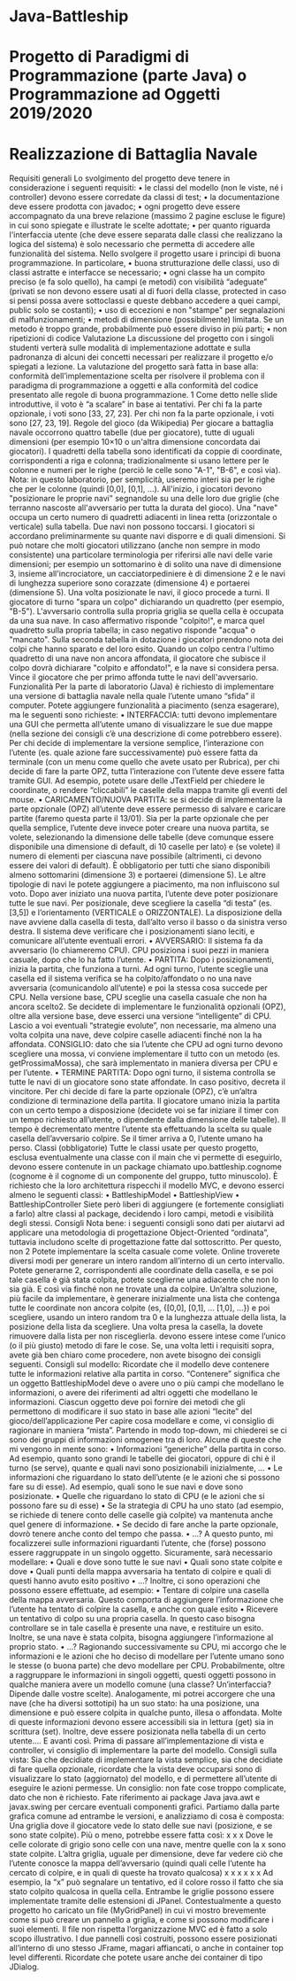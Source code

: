 # Java-Battleship

# Progetto di Paradigmi di Programmazione (parte Java) o Programmazione ad Oggetti 2019/2020

# Realizzazione di Battaglia Navale

Requisiti generali
Lo svolgimento del progetto deve tenere in considerazione i seguenti requisiti:
• le classi del modello (non le viste, né i controller) devono essere corredate da classi di test;
• la documentazione deve essere prodotta con javadoc;
• ogni progetto deve essere accompagnato da una breve relazione (massimo 2 pagine escluse le figure) in cui sono spiegate e illustrate le scelte adottate;
• per quanto riguarda l'interfaccia utente (che deve essere separata dalle classi che realizzano la logica del sistema) è solo necessario che permetta di accedere alle funzionalità del sistema.
Nello svolgere il progetto usare i principi di buona programmazione. In particolare,
• buona strutturazione delle classi, uso di classi astratte e interfacce se necessario;
• ogni classe ha un compito preciso (e fa solo quello), ha campi (e metodi) con visibilità “adeguate” (privati se non devono essere usati al di fuori della classe, protected in caso si pensi possa avere sottoclassi e queste debbano accedere a quei campi, public solo se costanti);
• uso di eccezioni e non "stampe" per segnalazioni di malfunzionamenti;
• metodi di dimensione (possibilmente) limitata. Se un metodo è troppo grande, probabilmente può essere diviso in più parti;
• non ripetizioni di codice
Valutazione
La discussione del progetto con i singoli studenti verterà sulle modalità di implementazione adottate e sulla padronanza di alcuni dei concetti necessari per realizzare il progetto e/o spiegati a lezione. La valutazione del progetto sarà fatta in base alla: conformità dell’implementazione scelta per risolvere il problema con il paradigma di programmazione a oggetti e alla conformità del codice presentato alle regole di buona programmazione.
1 Come detto nelle slide introduttive, il voto è “a scalare” in base ai tentativi. Per chi fa la parte opzionale, i voti sono [33, 27, 23]. Per chi non fa la parte opzionale, i voti sono [27, 23, 19].
Regole del gioco (da Wikipedia)
Per giocare a battaglia navale occorrono quattro tabelle (due per giocatore), tutte di uguali dimensioni (per esempio 10×10 o un'altra dimensione concordata dai giocatori). I quadretti della tabella sono identificati da coppie di coordinate, corrispondenti a riga e colonna; tradizionalmente si usano lettere per le colonne e numeri per le righe (perciò le celle sono "A-1", "B-6", e così via). Nota: in questo laboratorio, per semplicità, useremo interi sia per le righe che per le colonne (quindi [0,0], [0,1], …). All'inizio, i giocatori devono "posizionare le proprie navi" segnandole su una delle loro due griglie (che terranno nascoste all'avversario per tutta la durata del gioco).
Una "nave" occupa un certo numero di quadretti adiacenti in linea retta (orizzontale o verticale) sulla tabella. Due navi non possono toccarsi. I giocatori si accordano preliminarmente su quante navi disporre e di quali dimensioni. Si può notare che molti giocatori utilizzano (anche non sempre in modo consistente) una particolare terminologia per riferirsi alle navi delle varie dimensioni; per esempio un sottomarino è di solito una nave di dimensione 3, insieme all'incrociatore, un cacciatorpediniere è di dimensione 2 e le navi di lunghezza superiore sono corazzate (dimensione 4) e portaerei (dimensione 5).
Una volta posizionate le navi, il gioco procede a turni. Il giocatore di turno "spara un colpo" dichiarando un quadretto (per esempio, "B-5"). L'avversario controlla sulla propria griglia se quella cella è occupata da una sua nave. In caso affermativo risponde "colpito!", e marca quel quadretto sulla propria tabella; in caso negativo risponde "acqua" o "mancato". Sulla seconda tabella in dotazione i giocatori prendono nota dei colpi che hanno sparato e del loro esito. Quando un colpo centra l'ultimo quadretto di una nave non ancora affondata, il giocatore che subisce il colpo dovrà dichiarare "colpito e affondato!", e la nave si considera persa. Vince il giocatore che per primo affonda tutte le navi dell'avversario.
Funzionalità
Per la parte di laboratorio (Java) è richiesto di implementare una versione di battaglia navale nella quale l’utente umano “sfida” il computer. Potete aggiungere funzionalità a piacimento (senza esagerare), ma le seguenti sono richieste:
• INTERFACCIA: tutti devono implementare una GUI che permetta all’utente umano di visualizzare le sue due mappe (nella sezione dei consigli c’è una descrizione di come potrebbero essere). Per chi decide di implementare la versione semplice, l’interazione con l’utente (es. quale azione fare successivamente) può essere fatta da terminale (con un menu come quello che avete usato per Rubrica), per chi decide di fare la parte OPZ, tutta l’interazione con l’utente deve essere fatta tramite GUI. Ad esempio, potete usare delle JTextField per chiedere le coordinate, o rendere “cliccabili” le caselle della mappa tramite gli eventi del mouse.
• CARICAMENTO/NUOVA PARTITA: se si decide di implementare la parte opzionale (OPZ) all’utente deve essere permesso di salvare e caricare partite (faremo questa parte il 13/01). Sia per la parte opzionale che per quella semplice, l’utente deve invece poter creare una nuova partita, se volete, selezionando la dimensione delle tabelle (deve comunque essere disponibile una dimensione di default,
di 10 caselle per lato) e (se volete) il numero di elementi per ciascuna nave possibile (altrimenti, ci devono essere dei valori di default). È obbligatorio per tutti che siano disponibili almeno sottomarini (dimensione 3) e portaerei (dimensione 5). Le altre tipologie di navi le potete aggiungere a piacimento, ma non influiscono sul voto. Dopo aver iniziato una nuova partita, l’utente deve poter posizionare tutte le sue navi. Per posizionale, deve scegliere la casella “di testa” (es. [3,5]) e l’orientamento (VERTICALE o ORIZZONTALE). La disposizione della nave avviene dalla casella di testa, dall’alto verso il basso o da sinistra verso destra. Il sistema deve verificare che i posizionamenti siano leciti, e comunicare all’utente eventuali errori.
• AVVERSARIO: Il sistema fa da avversario (lo chiameremo CPU). CPU posiziona i suoi pezzi in maniera casuale, dopo che lo ha fatto l’utente.
• PARTITA: Dopo i posizionamenti, inizia la partita, che funziona a turni. Ad ogni turno, l’utente sceglie una casella ed il sistema verifica se ha colpito/affondato o no una nave avversaria (comunicandolo all’utente) e poi la stessa cosa succede per CPU. Nella versione base, CPU sceglie una casella casuale che non ha ancora scelto2. Se decidete di implementare le funzionalità opzionali (OPZ), oltre alla versione base, deve esserci una versione “intelligente” di CPU. Lascio a voi eventuali “strategie evolute”, non necessarie, ma almeno una volta colpita una nave, deve colpire caselle adiacenti finché non la ha affondata. CONSIGLIO: dato che sia l’utente che CPU ad ogni turno devono scegliere una mossa, vi conviene implementare il tutto con un metodo (es. getProssimaMossa), che sarà implementato in maniera diversa per CPU e per l’utente.
• TERMINE PARTITA: Dopo ogni turno, il sistema controlla se tutte le navi di un giocatore sono state affondate. In caso positivo, decreta il vincitore. Per chi decide di fare la parte opzionale (OPZ), c’è un’altra condizione di terminazione della partita. Il giocatore umano inizia la partita con un certo tempo a disposizione (decidete voi se far iniziare il timer con un tempo richiesto all’utente, o dipendente dalla dimensione delle tabelle). Il tempo è decrementato mentre l’utente sta effettuando la scelta su quale casella dell’avversario colpire. Se il timer arriva a 0, l’utente umano ha perso.
Classi (obbligatorie)
Tutte le classi usate per questo progetto, esclusa eventualmente una classe con il main che vi permette di eseguirlo, devono essere contenute in un package chiamato upo.battleship.cognome (cognome è il cognome di un componente del gruppo, tutto minuscolo). È richiesto che la loro architettura rispecchi il modello MVC, e devono esserci almeno le seguenti classi:
• BattleshipModel
• BattleshipView
• BattleshipController
Siete però liberi di aggiungere (e fortemente consigliati a farlo) altre classi al package, decidendo i loro campi, metodi e visibilità degli stessi.
Consigli
Nota bene: i seguenti consigli sono dati per aiutarvi ad applicare una metodologia di progettazione Object-Oriented “ordinata”, tuttavia includono scelte di progettazione fatte dal sottoscritto. Per questo, non
2 Potete implementare la scelta casuale come volete. Online troverete diversi modi per generare un intero random all’interno di un certo intervallo. Potete generarne 2, corrispondenti alle coordinate della casella, e se poi tale casella è già stata colpita, potete sceglierne una adiacente che non lo sia già. E così via finché non ne trovate una da colpire. Un’altra soluzione, più facile da implementare, è generare inizialmente una lista che contenga tutte le coordinate non ancora colpite (es, {[0,0], [0,1], … [1,0], …}) e poi scegliere, usando un intero random tra 0 e la lunghezza attuale della lista, la posizione della lista da scegliere. Una volta presa la casella, la dovete rimuovere dalla lista per non risceglierla.
devono essere intese come l’unico (o il più giusto) metodo di fare le cose. Se, una volta letti i requisiti sopra, avete già ben chiaro come procedere, non avete bisogno dei consigli seguenti.
Consigli sul modello:
Ricordate che il modello deve contenere tutte le informazioni relative alla partita in corso. “Contenere” significa che un oggetto BattleshipModel deve o avere uno o più campi che modellano le informazioni, o avere dei riferimenti ad altri oggetti che modellano le informazioni. Ciascun oggetto deve poi fornire dei metodi che gli permettono di modificare il suo stato in base alle azioni “lecite” del gioco/dell’applicazione
Per capire cosa modellare e come, vi consiglio di ragionare in maniera “mista”. Partendo in modo top-down, mi chiederei se ci sono dei gruppi di informazioni omogenee tra di loro. Alcune di queste che mi vengono in mente sono:
• Informazioni “generiche” della partita in corso. Ad esempio, quanto sono grandi le tabelle dei giocatori, oppure di chi è il turno (se serve), quante e quali navi sono posizionabili inizialmente, …
• Le informazioni che riguardano lo stato dell’utente (e le azioni che si possono fare su di esse). Ad esempio, quali sono le sue navi e dove sono posizionate.
• Quelle che riguardano lo stato di CPU (e le azioni che si possono fare su di esse)
• Se la strategia di CPU ha uno stato (ad esempio, se richiede di tenere conto delle caselle già colpite) va mantenuta anche quel genere di informazione.
• Se decido di fare anche la parte opzionale, dovrò tenere anche conto del tempo che passa.
• …?
A questo punto, mi focalizzerei sulle informazioni riguardanti l’utente, che (forse) possono essere raggruppate in un singolo oggetto. Sicuramente, sarà necessario modellare:
• Quali e dove sono tutte le sue navi
• Quali sono state colpite e dove
• Quali punti della mappa avversaria ha tentato di colpire e quali di questi hanno avuto esito positivo
• …?
Inoltre, ci sono operazioni che possono essere effettuate, ad esempio:
• Tentare di colpire una casella della mappa avversaria. Questo comporta di aggiungere l’informazione che l’utente ha tentato di colpire la casella, e anche con quale esito
• Ricevere un tentativo di colpo su una propria casella. In questo caso bisogna controllare se in tale casella è presente una nave, e restituire un esito. Inoltre, se una nave è stata colpita, bisogna aggiungere l’informazione al proprio stato.
• …?
Ragionando successivamente su CPU, mi accorgo che le informazioni e le azioni che ho deciso di modellare per l’utente umano sono le stesse (o buona parte) che devo modellare per CPU. Probabilmente, oltre a raggruppare le informazioni in singoli oggetti, questi oggetti possono in qualche maniera avere un modello comune (una classe? Un’interfaccia? Dipende dalle vostre scelte).
Analogamente, mi potrei accorgere che una nave (che ha diversi sottotipi) ha un suo stato: ha una posizione, una dimensione e può essere colpita in qualche punto, illesa o affondata. Molte di queste informazioni devono essere accessibili sia in lettura (get) sia in scrittura (set). Inoltre, deve essere posizionata nella tabella di un certo utente…. E avanti così.
Prima di passare all’implementazione di vista e controller, vi consiglio di implementare la parte del modello.
Consigli sulla vista:
Sia che decidiate di implementare la vista semplice, sia che decidiate di fare quella opzionale, ricordate che la vista deve occuparsi sono di visualizzare lo stato (aggiornato) del modello, e di permettere all’utente di eseguire le azioni permesse. Un consiglio: non fate cose troppo complicate, dato che non è richiesto. Fate riferimento ai package Java java.awt e javax.swing per cercare eventuali componenti grafici. Partiamo dalla parte grafica comune ad entrambe le versioni, e analizziamo di cosa è composta:
Una griglia dove il giocatore vede lo stato delle sue navi (posizione, e se sono state colpite). Più o meno, potrebbe essere fatta così:
x
x x
Dove le celle colorate di grigio sono celle con una nave, mentre quelle con la x sono state colpite.
L’altra griglia, uguale per dimensione, deve far vedere ciò che l’utente conosce la mappa dell’avversario (quindi quali celle l’utente ha cercato di colpire, e in quali di queste ha trovato qualcosa) x x x x x x
Ad esempio, la “x” può segnalare un tentativo, ed il colore rosso il fatto che sia stato colpito qualcosa in quella cella.
Entrambe le griglie possono essere implementate tramite delle estensioni di JPanel. Contestualmente a questo progetto ho caricato un file (MyGridPanel) in cui vi mostro brevemente come si può creare un pannello a griglia, e come si possono modificare i suoi elementi. Il file non rispetta l’organizzazione MVC ed è fatto a solo scopo illustrativo.
I due pannelli così costruiti, possono essere posizionati all’interno di uno stesso JFrame, magari affiancati, o anche in container top level differenti. Ricordate che potete usare anche dei container di tipo JDialog.
